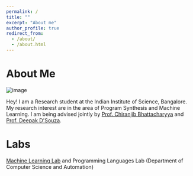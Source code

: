 ```yaml
---
permalink: /
title: ""
excerpt: "About me"
author_profile: true
redirect_from: 
  - /about/
  - /about.html
---
```

About Me
=========

![image](https://rrlcs.github.io/images/iisc.jpg)


Hey! I am a Research student at the Indian Institute of Science, Bangalore. My research interest are in the area of Program Synthesis and Machine Learning. I am being advised jointly by [Prof. Chiranjib Bhattacharyya](https://www.csa.iisc.ac.in/~chiru/) and [Prof. Deepak D'Souza](https://www.csa.iisc.ac.in/~deepakd/).

Labs
=======

[Machine Learning Lab](https://mllabiisc.github.io/) and Programming Languages Lab (Department of Computer Science and Automation)
